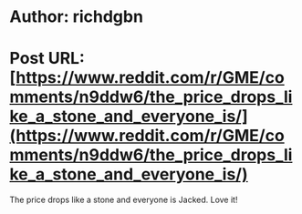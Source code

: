 # Author: richdgbn
# Post URL: [https://www.reddit.com/r/GME/comments/n9ddw6/the_price_drops_like_a_stone_and_everyone_is/](https://www.reddit.com/r/GME/comments/n9ddw6/the_price_drops_like_a_stone_and_everyone_is/)


The price drops like a stone and everyone is Jacked. Love it!